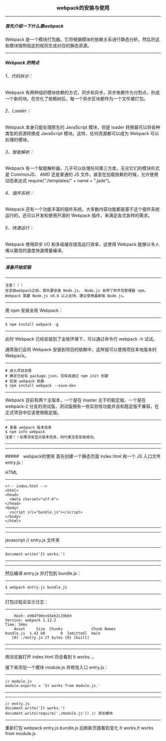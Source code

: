 ### <div style="text-align: center;">webpack的安装与使用</div>
****
##### 首先介绍一下什么是webpack
Webpack 是一个模块打包器。它将根据模块的依赖关系进行静态分析，然后将这些模块按照指定的规则生成对应的静态资源。

_ _ _

##### Webpack 的特点
###### 1、代码拆分：
Webpack 有两种组织模块依赖的方式，同步和异步。异步依赖作为分割点，形成一个新的块。在优化了依赖树后，每一个异步区块都作为一个文件被打包。

###### 2、Loader：
Webpack 本身只能处理原生的 JavaScript 模块，但是 loader 转换器可以将各种类型的资源转换成 JavaScript 模块。这样，任何资源都可以成为 Webpack 可以处理的模块。

###### 3、智能解析：
Webpack 有一个智能解析器，几乎可以处理任何第三方库，无论它们的模块形式是 CommonJS、 AMD 还是普通的 JS 文件。甚至在加载依赖的时候，允许使用动态表达式 require("./templates/" + name + ".jade")。

###### 4、插件系统：
Webpack 还有一个功能丰富的插件系统。大多数内容功能都是基于这个插件系统运行的，还可以开发和使用开源的 Webpack 插件，来满足各式各样的需求。

###### 5、快速运行：
Webpack 使用异步 I/O 和多级缓存提高运行效率，这使得 Webpack 能够以令人难以置信的速度快速增量编译。

*****
##### 准备开始安装
---
    注意！！！
    在安装webpack之前，首先要安装 Node.js， Node.js 自带了软件包管理器 npm，Webpack 需要 Node.js v0.6 以上支持，建议使用最新版 Node.js。
---
用 npm 安装全局 Webpack：

---
	$ npm install webpack -g
---

此时 Webpack 已经安装到了全局环境下，可以通过命令行 webpack -h 试试。

通常我们会将 Webpack 安装到项目的依赖中，这样就可以使用项目本地版本的 Webpack。

---
    # 进入项目目录
    # 确定已经有 package.json，没有就通过 npm init 创建
    # 安装 webpack 依赖
    $ npm install webpack --save-dev
---

Webpack 目前有两个主版本，一个是在 master 主干的稳定版，一个是在 webpack-2 分支的测试版，测试版拥有一些实验性功能并且和稳定版不兼容，在正式项目中应该使用稳定版。

---
	# 查看 webpack 版本信息
	$ npm info webpack
    注意！！如果没有显示版本信息，则代表没有安装成功。
---
****

#####　webpack的使用
首先创建一个静态页面 index.html 和一个 JS 入口文件 entry.js：

HTML

---
    <!-- index.html -->
    <html>
    <head>
      <meta charset="utf-8">
    </head>
    <body>
      <script src="bundle.js"></script>
    </body>
    </html>
---


- - -
javascript
// entry.js 文件夹

---
    
	document.write('It works.')
---

- - -

然后编译 entry.js 并打包到 bundle.js：

---
	$ webpack entry.js bundle.js
---

打包过程会显示日志：

---
        Hash: e964f90ec65eb2c29bb9
    Version: webpack 1.12.2
    Time: 54ms
        Asset     Size  Chunks             Chunk Names
    bundle.js  1.42 kB       0  [emitted]  main
       [0] ./entry.js 27 bytes {0} [built]
---


- - -
用浏览器打开 index.html 将会看到 It works. 。

接下来添加一个模块 module.js 并修改入口 entry.js：

---
	// module.js
	module.exports = 'It works from module.js.'
---

---
    // entry.js
    document.write('It works.')
    document.write(require('./module.js')) // 添加模块
---

重新打包 webpack entry.js bundle.js 后刷新页面看到变化 It works.It works from module.js.